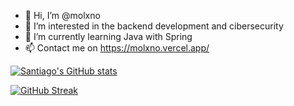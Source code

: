 - 👋 Hi, I’m @molxno
- 👀 I’m interested in the backend development and cibersecurity
- 🌱 I’m currently learning Java with Spring
- 📫 Contact me on https://molxno.vercel.app/

[![Santiago's GitHub stats](https://github-readme-stats.vercel.app/api?username=MolanoAlternova&show_icons=true&theme=dracula)](https://github.com/MolanoAlternova/github-readme-stats)

[![GitHub Streak](https://streak-stats.demolab.com?user=MolanoAlternova&theme=dracula&border_radius=10&locale=es&date_format=M%20j%5B%2C%20Y%5D&exclude_days=Sun%2CSat)](https://git.io/streak-stats)
